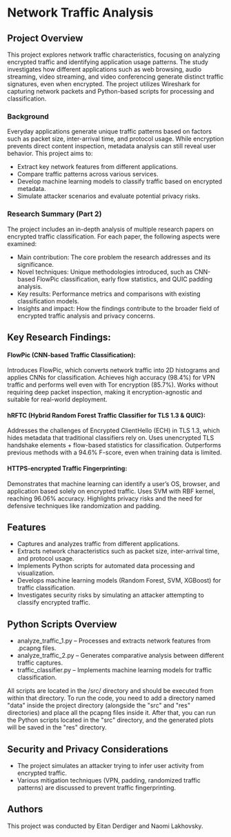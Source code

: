 # Network Traffic Analysis

## Project Overview

This project explores network traffic characteristics, focusing on analyzing encrypted traffic and identifying application usage patterns. The study investigates how different applications such as web browsing, audio streaming, video streaming, and video conferencing generate distinct traffic signatures, even when encrypted. The project utilizes Wireshark for capturing network packets and Python-based scripts for processing and classification.

### Background

Everyday applications generate unique traffic patterns based on factors such as packet size, inter-arrival time, and protocol usage. While encryption prevents direct content inspection, metadata analysis can still reveal user behavior. This project aims to:

- Extract key network features from different applications.
- Compare traffic patterns across various services.
- Develop machine learning models to classify traffic based on encrypted metadata.
- Simulate attacker scenarios and evaluate potential privacy risks.

### Research Summary (Part 2)

The project includes an in-depth analysis of multiple research papers on encrypted traffic classification. For each paper, the following aspects were examined:

- Main contribution: The core problem the research addresses and its significance.
- Novel techniques: Unique methodologies introduced, such as CNN-based FlowPic classification, early flow statistics, and QUIC padding analysis.
- Key results: Performance metrics and comparisons with existing classification models.
- Insights and impact: How the findings contribute to the broader field of encrypted traffic analysis and privacy concerns.
## Key Research Findings:

#### FlowPic (CNN-based Traffic Classification):
Introduces FlowPic, which converts network traffic into 2D histograms and applies CNNs for classification.
Achieves high accuracy (98.4%) for VPN traffic and performs well even with Tor encryption (85.7%).
Works without requiring deep packet inspection, making it encryption-agnostic and suitable for real-world deployment.
#### hRFTC (Hybrid Random Forest Traffic Classifier for TLS 1.3 & QUIC):
Addresses the challenges of Encrypted ClientHello (ECH) in TLS 1.3, which hides metadata that traditional classifiers rely on.
Uses unencrypted TLS handshake elements + flow-based statistics for classification.
Outperforms previous methods with a 94.6% F-score, even when training data is limited.
#### HTTPS-encrypted Traffic Fingerprinting:
Demonstrates that machine learning can identify a user’s OS, browser, and application based solely on encrypted traffic.
Uses SVM with RBF kernel, reaching 96.06% accuracy.
Highlights privacy risks and the need for defensive techniques like randomization and padding.

## Features

- Captures and analyzes traffic from different applications.
- Extracts network characteristics such as packet size, inter-arrival time, and protocol usage.
- Implements Python scripts for automated data processing and visualization.
- Develops machine learning models (Random Forest, SVM, XGBoost) for traffic classification.
- Investigates security risks by simulating an attacker attempting to classify encrypted traffic.

## Python Scripts Overview

- analyze_traffic_1.py – Processes and extracts network features from .pcapng files.
- analyze_traffic_2.py – Generates comparative analysis between different traffic captures.
- traffic_classifier.py – Implements machine learning models for traffic classification.

All scripts are located in the /src/ directory and should be executed from within that directory.
To run the code, you need to add a directory named "data" inside the project directory (alongside the "src" and "res" directories) and place all the pcapng files inside it.
After that, you can run the Python scripts located in the "src" directory, and the generated plots will be saved in the "res" directory.

## Security and Privacy Considerations

- The project simulates an attacker trying to infer user activity from encrypted traffic.
- Various mitigation techniques (VPN, padding, randomized traffic patterns) are discussed to prevent traffic fingerprinting.

## Authors

This project was conducted by Eitan Derdiger and Naomi Lakhovsky.

